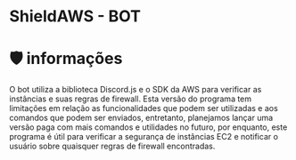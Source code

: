 # ShieldAWS - BOT

# 🛡️ informações
O bot utiliza a biblioteca Discord.js e o SDK da AWS para verificar as instâncias e suas regras de firewall.
Esta versão do programa tem limitações em relação as funcionalidades que podem ser utilizadas e aos comandos que podem ser enviados, entretanto, planejamos lançar uma versão paga com mais comandos e utilidades no futuro, por enquanto, este programa é útil para verificar a segurança de instâncias EC2 e notificar o usuário sobre quaisquer regras de firewall encontradas.

